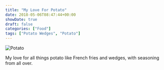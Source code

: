 ```yaml
---
title: "My Love For Potato"
date: 2018-05-06T08:47:44+00:00
showDate: true
draft: false
categories: ["Food"]
tags: ["Potato Wedges", "Potato"]
---
```


![Potato](https://res.cloudinary.com/abraham/image/upload/v1528461371/IMG_20180419_183232.jpg "Potato")

My love for all things potato like French fries and wedges, with seasoning from all over.